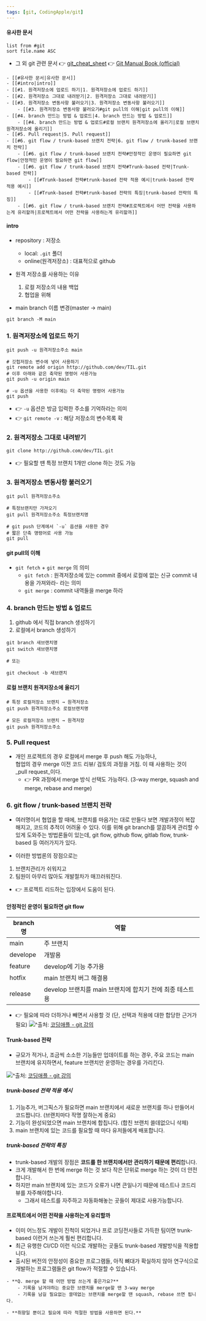 ```yaml
---
tags: [git, CodingApple/git]
---
```


#### 유사한 문서
``` dataview
list from #git 
sort file.name ASC
```

- 그 외 git 관련 문서
	👉 [git_cheat_sheet](git_cheat_sheet.pdf)
	👉 [Git Manual Book (official)](https://git-scm.com/book/ko/v2)


```ad-note
- [[#유사한 문서|유사한 문서]]
- [[#intro|intro]]
- [[#1. 원격저장소에 업로드 하기|1. 원격저장소에 업로드 하기]]
- [[#2. 원격저장소 그대로 내려받기|2. 원격저장소 그대로 내려받기]]
- [[#3. 원격저장소 변동사항 불러오기|3. 원격저장소 변동사항 불러오기]]
	- [[#3. 원격저장소 변동사항 불러오기#git pull의 이해|git pull의 이해]]
- [[#4. branch 만드는 방법 & 업로드|4. branch 만드는 방법 & 업로드]]
	- [[#4. branch 만드는 방법 & 업로드#로컬 브랜치 원격저장소에 올리기|로컬 브랜치 원격저장소에 올리기]]
- [[#5. Pull request|5. Pull request]]
- [[#6. git flow / trunk-based 브랜치 전략|6. git flow / trunk-based 브랜치 전략]]
	- [[#6. git flow / trunk-based 브랜치 전략#안정적인 운영이 필요하면 git flow|안정적인 운영이 필요하면 git flow]]
	- [[#6. git flow / trunk-based 브랜치 전략#Trunk-based 전략|Trunk-based 전략]]
		- [[#Trunk-based 전략#trunk-based 전략 적용 예시|trunk-based 전략 적용 예시]]
		- [[#Trunk-based 전략#trunk-based 전략의 특징|trunk-based 전략의 특징]]
	- [[#6. git flow / trunk-based 브랜치 전략#프로젝트에서 어떤 전략을 사용하는게 유리할까|프로젝트에서 어떤 전략을 사용하는게 유리할까]]
```

#### intro
- repository : 저장소 
	- local: `.git` 폴더
	- online(원격저장소) : 대표적으로 github

- 원격 저장소를 사용하는 이유
	1. 로컬 저장소의 내용 백업
	2. 협업을 위해 

- main branch 이름 변경(master → main)
```shell
git branch -M main
```


### 1. 원격저장소에 업로드 하기
```shell
git push -u 원격저장소주소 main

# 깃헙저장소 변수에 넣어 사용하기
git remote add origin http://github.com/dev/TIL.git
# 이후 아래와 같은 축약된 명령어 사용가능
git push -u origin main

# -u 옵션을 사용한 이후에는 더 축약된 명령어 사용가능
git push
```
- 👉 `-u` 옵션은 방금 입력한 주소를 기억하라는 의미
- 👉 `git remote -v` : 해당 저장소의 변수목록 확

### 2. 원격저장소 그대로 내려받기
```shell
git clone http://github.com/dev/TIL.git
```
- 👉 필요할 땐 특정 브랜치 1개만 clone 하는 것도 가능


### 3. 원격저장소 변동사항 불러오기
```shell
git pull 원격저장소주소

# 특정브랜치만 가져오기
git pull 원격저장소주소 특정브랜치명

# git push 단계에서 `-u` 옵션을 사용한 경우
# 짧은 단축 명령어로 사용 가능
git pull
```

#### git pull의 이해
- `git fetch` + `git merge` 의 의미
	- `git fetch` : 원격저장소에 있는 commit 중에서 로컬에 없는 신규 commit 내용을 가져와라- 라는 의미
	- `git merge` : commit 내역들을 merge 하라

### 4. branch 만드는 방법 & 업로드
1. github 에서 직접 branch 생성하기
2. 로컬에서 branch 생성하기

```shell
git branch 새브랜치명
git switch 새브랜치명

# 또는

git checkout -b 새브랜치
```

#### 로컬 브랜치 원격저장소에 올리기
```shell
# 특정 로컬저장소 브랜치 → 원격저장소
git push 원격저장소주소 로컬브랜치명

# 모든 로컬저장소 브랜치 → 원격저장
git push 원격저장소주소 
```


### 5. Pull request
- 개인 프로젝트의 경우 로컬에서 merge 후 push 해도 가능하나, <br>협업의 경우 merge 이전 코드 리뷰/ 검토의 과정을 거침. 이 때 사용하는 것이 _pull request_이다.
	- 👉 PR 과정에서 merge 방식 선택도 가능하다. (3-way merge, squash and merge, rebase and merge)


### 6. git flow / trunk-based 브랜치 전략
- 여러명이서 협업을 할 때에, 브랜치를 마음가는 대로 만들다 보면 개발과정이 복잡해지고, 코드의 추적이 어려울 수 있다. 이를 위해 git branch를 깔끔하게 관리할 수 있게 도와주는 방법론들이 있는데, git flow, github flow, gitlab flow, trunk-based 등 여러가지가 있다.

- 이러한 방법론의 장점으로는 
1. 브랜치관리가 쉬워지고 
2. 팀원이 아무리 많아도 개발절차가 매끄러워진다. 
- 👉 프로젝트 리드하는 입장에서 도움이 된다.

#### 안정적인 운영이 필요하면 git flow

| branch 명 | 역할                                                     |
| --------- | -------------------------------------------------------- |
| main      | 주 브랜치                                                |
| develope  | 개발용                                                   |
| feature   | develop에 기능 추가용                                    |
| hotfix    | main 브랜치 버그 해결용                                  |
| release   | develop 브랜치를 main 브랜치에 합치기 전에 최종 테스트용 |

- 👉 필요에 따라 더하거나 빼면서 사용할 것 (단, 선택과 적용에 대한 합당한 근거가 필요)
![](assets/Git%20basic%20-%20Github%20manual.png)^출처: [코딩애플 - git 강의](https://codingapple.com/wp-content/uploads/2022/07/%EA%B7%B8%EB%A6%BC6.png)

#### Trunk-based 전략
- 규모가 적거나, 조금씩 소소한 기능들만 업데이트를 하는 경우, 주요 코드는 main 브랜치에 유지하면서, feature 브랜치만 운영하는 경우를 가리킨다. 

![](assets/Git%20basic%20-%20Github%20manual-1.png)^출처: [코딩애플 - git 강의](https://codingapple.com/wp-content/uploads/2022/07/%EA%B7%B8%EB%A6%BC7.png)

##### trunk-based 전략 적용 예시
1. 기능추가, 버그픽스가 필요하면 main 브랜치에서 새로운 브랜치를 하나 만들어서 코드짭니다. (브랜치마다 작명 잘하는게 중요) 
2. 기능이 완성되었으면 main 브랜치에 합칩니다. (합친 브랜치 쓸데없으니 삭제)
3. main 브랜치에 있는 코드를 필요할 때 마다 유저들에게 배포합니다.

##### trunk-based 전략의 특징
- trunk-based 개발의 장점은 **코드를 한 브랜치에서만 관리하기 때문에 편리**합니다. 
- 크게 개발해서 한 번에 merge 하는 것 보다 작은 단위로 merge 하는 것이 더 안전합니다. 
- 하지만 main 브랜치에 있는 코드가 오류가 나면 큰일나기 때문에 테스트나 코드리뷰를 자주해야합니다.
	- 그래서 테스트를 자주하고 자동화해놓는 곳들이 제대로 사용가능합니다.


#### 프로젝트에서 어떤 전략을 사용하는게 유리할까
- 이미 어느정도 개발이 진척이 되었거나 프로 코딩전사들로 가득한 팀이면 trunk-based 이런거 쓰는게 훨씬 편리합니다.
- 최근 유행한 CI/CD 이런 식으로 개발하는 곳들도 trunk-based 개발방식을 적용합니다.  
- 출시된 버전의 안정성이 중요한 프로그램들, 아직 뼈대가 확실하지 않아 연구식으로 개발하는 프로그램들은 git flow가 적절할 수 있습니다.

```ad-tip
- **Q. merge 할 때 어떤 방법 쓰는게 좋은가요?**
	- 기록을 남겨야하는 중요한 브랜치를 merge할 땐 3-way merge
	- 기록을 남길 필요없는 쓸데없는 브랜치를 merge할 땐 squash, rebase 쓰면 됩니다. 

- **취향일 뿐이고 필요에 따라 적절한 방법을 사용하면 된다.**
```


